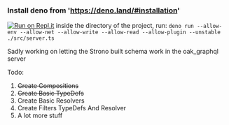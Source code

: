 ### **Install deno from 'https://deno.land/#installation'**
[![Run on Repl.it](https://repl.it/badge/github/quenginedev/strono)](https://repl.it/github/quenginedev/strono)
inside the directory of the project, run:
`deno run --allow-env --allow-net --allow-write --allow-read --allow-plugin --unstable ./src/server.ts`

Sadly working on letting the Strono built schema work in the oak_graphql server  

Todo: 
1. ~~Create Compositions~~
2. ~~Create Basic TypeDefs~~
3. Create Basic Resolvers
4. Create Filters TypeDefs And Resolver
5. A lot more stuff 
